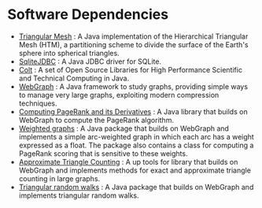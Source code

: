 # Software Dependencies #

  * [Triangular Mesh](http://www.skyserver.org/htm/Old_default.aspx) : A Java implementation of the Hierarchical Triangular Mesh (HTM), a partitioning scheme to divide the surface of the Earth's sphere into spherical triangles.
  * [SqliteJDBC](http://www.zentus.com/sqlitejdbc/) : A Java JDBC driver for SQLite.
  * [Colt](http://acs.lbl.gov/software/colt/) : A set of Open Source Libraries for High Performance Scientific and Technical Computing in Java.
  * [WebGraph](http://webgraph.dsi.unimi.it/) : A Java framework to study graphs, providing simple ways to manage very large graphs, exploiting modern compression techniques.
  * [Computing PageRank and its Derivatives](http://law.di.unimi.it/software/download/) : A Java library that builds on WebGraph to compute the PageRank algorithm.
  * [Weighted graphs](http://law.di.unimi.it/satellite-software/weighted/) : A Java package that builds on WebGraph and implements a simple arc-weighted graph in which each arc has a weight expressed as a float. The package also contains a class for computing a PageRank scoring that is sensitive to these weights.
  * [Approximate Triangle Counting](http://law.di.unimi.it/satellite-software/weighted/) : A up tools for library that builds on WebGraph and implements methods for exact and approximate triangle counting in large graphs.
  * [Triangular random walks](http://law.di.unimi.it/satellite-software/triangrw/) : A Java package that builds on WebGraph and implements triangular random walks.
